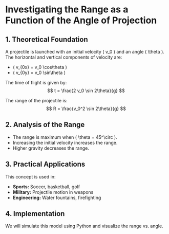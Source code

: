 # Investigating the Range as a Function of the Angle of Projection

## 1. Theoretical Foundation  
A projectile is launched with an initial velocity \( v_0 \) and an angle \( \theta \).  
The horizontal and vertical components of velocity are:  
- \( v_{0x} = v_0 \cos\theta \)  
- \( v_{0y} = v_0 \sin\theta \)  

The time of flight is given by:  
$$
t = \frac{2 v_0 \sin 2\theta}{g}
$$

The range of the projectile is:  
$$
R = \frac{v_0^2 \sin 2\theta}{g}
$$  

## 2. Analysis of the Range  
- The range is maximum when \( \theta = 45^\circ \).  
- Increasing the initial velocity increases the range.  
- Higher gravity decreases the range.  

## 3. Practical Applications  
This concept is used in:  
- **Sports:** Soccer, basketball, golf  
- **Military:** Projectile motion in weapons  
- **Engineering:** Water fountains, firefighting  

## 4. Implementation  
We will simulate this model using Python and visualize the range vs. angle.  

